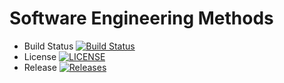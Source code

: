 # Software Engineering Methods

- Build Status [![Build Status](https://travis-ci.org/MinKhantMaung100/sem.svg?branch=master)](https://travis-ci.org/MinKhantMaung100/sem)
- License [![LICENSE](https://img.shields.io/github/license/MinKhantMaung100/sem.svg?style=flat-square)](https://github.com/MinKhantMaung100/sem/blob/master/LICENSE)
- Release [![Releases](https://img.shields.io/github/release/MinKhantMaung100/sem/all.svg?style=flat-square)](https://github.com/MinKhantMaung100/sem/releases)
